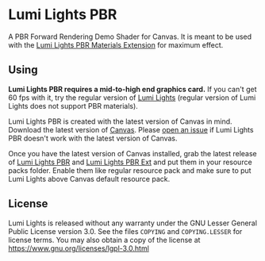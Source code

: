 # Lumi Lights PBR
A PBR Forward Rendering Demo Shader for Canvas. It is meant to be used with the [Lumi Lights PBR Materials Extension](https://github.com/spiralhalo/LumiPBRExt) for maximum effect.

## Using
**Lumi Lights PBR requires a mid-to-high end graphics card.** If you can't get 60 fps with it, try the regular version of [Lumi Lights](https://github.com/spiralhalo/LumiLights) (regular version of Lumi Lights does not support PBR materials).

Lumi Lights PBR is created with the latest version of Canvas in mind. Download the latest version of [Canvas](https://github.com/grondag/canvas/releases). Please [open an issue](https://github.com/spiralhalo/LumiLightsPBR/issues) if Lumi Lights PBR doesn't work with the latest version of Canvas.

Once you have the latest version of Canvas installed, grab the latest release of [Lumi Lights PBR](https://github.com/spiralhalo/LumiLightsPBR/releases) and [Lumi Lights PBR Ext](https://github.com/spiralhalo/LumiPBRExt/releases) and put them in your resource packs folder. Enable them like regular resource pack and make sure to put Lumi Lights above Canvas default resource pack.

## License
Lumi Lights is released without any warranty under the GNU Lesser General Public License version 3.0. See the files `COPYING` and `COPYING.LESSER` for license terms. You may also obtain a copy of the license at https://www.gnu.org/licenses/lgpl-3.0.html

